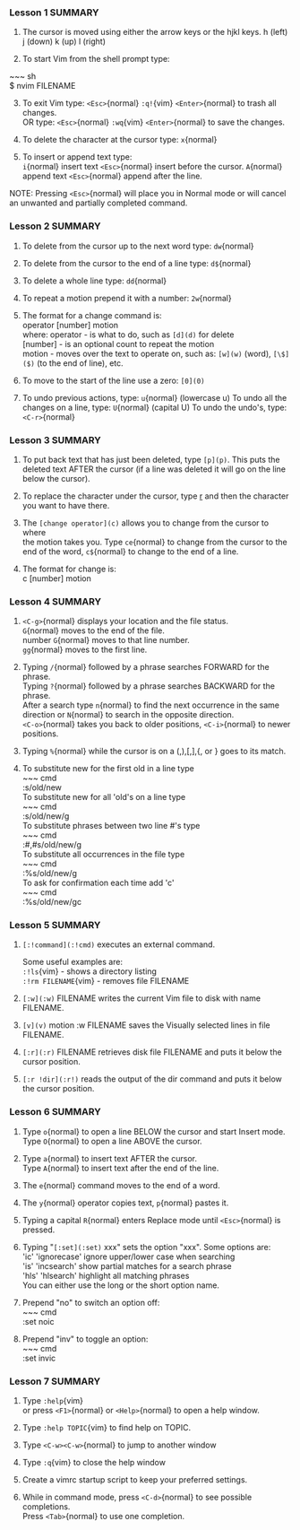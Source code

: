 ### Lesson 1 SUMMARY

1.  The cursor is moved using either the arrow keys or the hjkl keys.
    h (left) j (down) k (up) l (right)

2.  To start Vim from the shell prompt type:

\~~~ sh\
 \$ nvim FILENAME

3.  To exit Vim type: `<Esc>`{normal} `:q!`{vim} `<Enter>`{normal} to trash
    all changes.\
    OR type: `<Esc>`{normal} `:wq`{vim} `<Enter>`{normal} to save
    the changes.

4.  To delete the character at the cursor type: `x`{normal}

5.  To insert or append text type:\
    `i`{normal} insert text `<Esc>`{normal} insert before the cursor.
    `A`{normal} append text `<Esc>`{normal} append after the line.

NOTE: Pressing `<Esc>`{normal} will place you in Normal mode or will cancel
an unwanted and partially completed command.

### Lesson 2 SUMMARY

1.  To delete from the cursor up to the next word type: `dw`{normal}
2.  To delete from the cursor to the end of a line type: `d$`{normal}
3.  To delete a whole line type: `dd`{normal}
4.  To repeat a motion prepend it with a number: `2w`{normal}

5.  The format for a change command is:\
    operator [number] motion\
    where:
    operator - is what to do, such as `[d](d)` for delete\
    [number] - is an optional count to repeat the motion\
    motion - moves over the text to operate on, such as:
    `[w](w)` (word),
    `[\$]($)` (to the end of line), etc.

6.  To move to the start of the line use a zero: `[0](0)`

7.  To undo previous actions, type: `u`{normal} (lowercase u)
    To undo all the changes on a line, type: `U`{normal} (capital U)
    To undo the undo's, type: `<C-r>`{normal}

### Lesson 3 SUMMARY

1.  To put back text that has just been deleted, type `[p](p)`. This puts the
    deleted text AFTER the cursor (if a line was deleted it will go on the
    line below the cursor).

2.  To replace the character under the cursor, type [r](r) and then the
    character you want to have there.

3.  The `[change operator](c)` allows you to change from the cursor to where\
    the motion takes you. Type `ce`{normal} to change from the cursor to the
    end of the word, `c$`{normal} to change to the end of a line.

4.  The format for change is:\
    c [number] motion

### Lesson 4 SUMMARY

1.  `<C-g>`{normal} displays your location and the file status.\
    `G`{normal} moves to the end of the file.\
    number `G`{normal} moves to that line number.\
    `gg`{normal} moves to the first line.

2.  Typing `/`{normal} followed by a phrase searches FORWARD for the phrase.\
    Typing `?`{normal} followed by a phrase searches BACKWARD for the phrase.\
    After a search type `n`{normal} to find the next occurrence in the same
    direction or `N`{normal} to search in the opposite direction.\
    `<C-o>`{normal} takes you back to older positions, `<C-i>`{normal} to
    newer positions.

3.  Typing `%`{normal} while the cursor is on a (,),[,],{, or } goes to its
    match.

4.  To substitute new for the first old in a line type
    \
     \~~~ cmd\
     :s/old/new
    \
     To substitute new for all 'old's on a line type
    \
     \~~~ cmd\
     :s/old/new/g
    \
     To substitute phrases between two line #'s type
    \
     \~~~ cmd\
     :#,#s/old/new/g
    \
     To substitute all occurrences in the file type
    \
     \~~~ cmd\
     :%s/old/new/g
    \
     To ask for confirmation each time add 'c'
    \
     \~~~ cmd\
     :%s/old/new/gc

### Lesson 5 SUMMARY

1.  `[:!command](:!cmd)` executes an external command.

    Some useful examples are:\
    `:!ls`{vim} - shows a directory listing\
    `:!rm FILENAME`{vim} - removes file FILENAME

2.  `[:w](:w)` FILENAME writes the current Vim file to disk with
    name FILENAME.

3.  `[v](v)` motion :w FILENAME saves the Visually selected lines in file
    FILENAME.

4.  `[:r](:r)` FILENAME retrieves disk file FILENAME and puts it
    below the cursor position.

5.  `[:r !dir](:r!)` reads the output of the dir command and
    puts it below the cursor position.

### Lesson 6 SUMMARY

1.  Type `o`{normal} to open a line BELOW the cursor and start Insert mode.\
    Type `O`{normal} to open a line ABOVE the cursor.

2.  Type `a`{normal} to insert text AFTER the cursor.\
    Type `A`{normal} to insert text after the end of the line.

3.  The `e`{normal} command moves to the end of a word.

4.  The `y`{normal} operator copies text, `p`{normal} pastes it.

5.  Typing a capital `R`{normal} enters Replace mode until `<Esc>`{normal} is pressed.

6.  Typing "`[:set](:set)` xxx" sets the option "xxx". Some options are:\
     'ic' 'ignorecase' ignore upper/lower case when searching\
     'is' 'incsearch' show partial matches for a search phrase\
     'hls' 'hlsearch' highlight all matching phrases\
    You can either use the long or the short option name.

7.  Prepend "no" to switch an option off:\
    \~~~ cmd\
     :set noic

8.  Prepend "inv" to toggle an option:\
    \~~~ cmd\
     :set invic

### Lesson 7 SUMMARY

1.  Type `:help`{vim}\
    or press `<F1>`{normal} or `<Help>`{normal} to open a help window.

2.  Type `:help TOPIC`{vim} to find help on TOPIC.

3.  Type `<C-w><C-w>`{normal} to jump to another window

4.  Type `:q`{vim} to close the help window

5.  Create a vimrc startup script to keep your preferred settings.

6.  While in command mode, press `<C-d>`{normal} to see possible completions.\
    Press `<Tab>`{normal} to use one completion.

